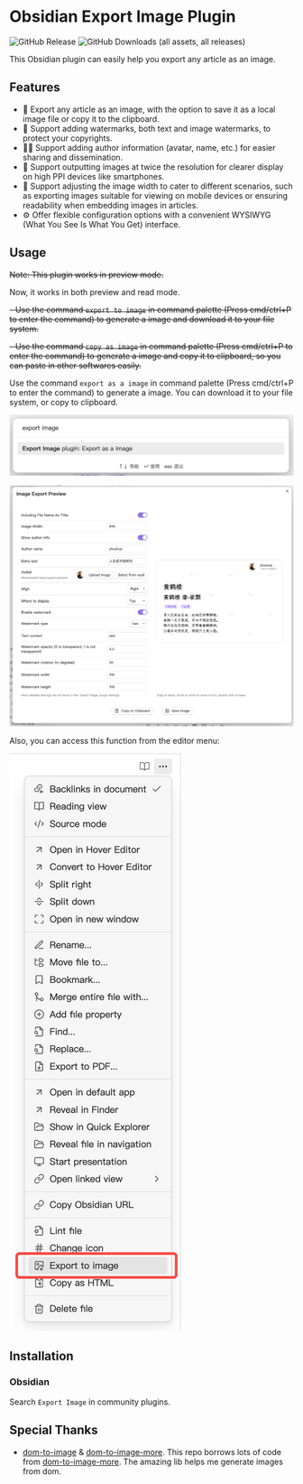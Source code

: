 # Obsidian Export Image Plugin

![GitHub Release](https://img.shields.io/github/v/release/zhouhua/obsidian-export-image?include_prereleases&style=flat) ![GitHub Downloads (all assets, all releases)](https://img.shields.io/github/downloads/zhouhua/obsidian-export-image/total?style=flat)

This Obsidian plugin can easily help you export any article as an image.

## Features

- :memo: Export any article as an image, with the option to save it as a local image file or copy it to the clipboard.
- :closed_lock_with_key: Support adding watermarks, both text and image watermarks, to protect your copyrights.
- :technologist: Support adding author information (avatar, name, etc.) for easier sharing and dissemination.
- :iphone: Support outputting images at twice the resolution for clearer display on high PPI devices like smartphones.
- :straight_ruler: Support adjusting the image width to cater to different scenarios, such as exporting images suitable for viewing on mobile devices or ensuring readability when embedding images in articles.
- :gear: Offer flexible configuration options with a convenient WYSIWYG (What You See Is What You Get) interface.

## Usage

~~Note: This plugin works in preview mode.~~

Now, it works in both preview and read mode.

~~- Use the command `export to image` in command palette (Press cmd/ctrl+P to enter the command) to generate a image and download it to your file system.~~

~~- Use the command `copy as image` in command palette (Press cmd/ctrl+P to enter the command) to generate a image and copy it to clipboard, so you can paste in other softwares easily.~~

Use the command `export as a image` in command palette (Press cmd/ctrl+P to enter the command) to generate a image. You can download it to your file system, or copy to clipboard.

![](./assets/commad.png)

![](./assets/config.png)

Also, you can access this function from the editor menu:

![](./assets/menu.png)

## Installation

### Obsidian

Search `Export Image` in community plugins.

## Special Thanks

- [dom-to-image](https://github.com/tsayen/dom-to-image) & [dom-to-image-more](https://github.com/1904labs/dom-to-image-more). This repo borrows lots of code from [dom-to-image-more](https://github.com/1904labs/dom-to-image-more). The amazing lib helps me generate images from dom.
